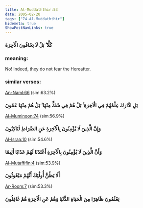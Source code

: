 ```yaml
---
title: Al-Muddaththir:53
date: 2005-02-20
tags: ["74.Al-Muddaththir"]
hidemeta: true 
ShowPostNavLinks: true 
---
```

### كَلَّا ۖ بَلْ لَا يَخَافُونَ الْآخِرَةَ
### meaning: 
No! Indeed, they do not fear the Hereafter.
### similar verses: 

[An-Naml:66](/27/66) (sim:63.2%)

### بَلِ ادَّارَكَ عِلْمُهُمْ فِي الْآخِرَةِ ۚ بَلْ هُمْ فِي شَكٍّ مِنْهَا ۖ بَلْ هُمْ مِنْهَا عَمُونَ

[Al-Muminoon:74](/23/74) (sim:56.9%)

### وَإِنَّ الَّذِينَ لَا يُؤْمِنُونَ بِالْآخِرَةِ عَنِ الصِّرَاطِ لَنَاكِبُونَ

[Al-Israa:10](/17/10) (sim:54.6%)

### وَأَنَّ الَّذِينَ لَا يُؤْمِنُونَ بِالْآخِرَةِ أَعْتَدْنَا لَهُمْ عَذَابًا أَلِيمًا

[Al-Mutaffifin:4](/83/4) (sim:53.9%)

### أَلَا يَظُنُّ أُولَٰئِكَ أَنَّهُمْ مَبْعُوثُونَ

[Ar-Room:7](/30/7) (sim:53.3%)

### يَعْلَمُونَ ظَاهِرًا مِنَ الْحَيَاةِ الدُّنْيَا وَهُمْ عَنِ الْآخِرَةِ هُمْ غَافِلُونَ
